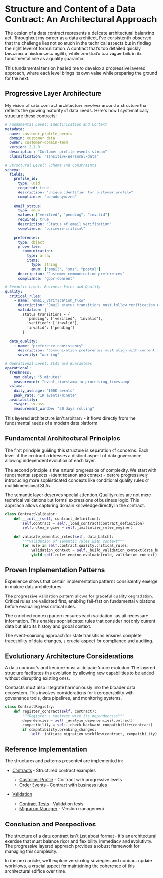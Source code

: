 # Structure and Content of a Data Contract: An Architectural Approach

The design of a data contract represents a delicate architectural balancing act. Throughout my career as a data architect, I've consistently observed that the challenge lies not so much in the technical aspects but in finding the right level of formalization. A contract that's too detailed quickly becomes a hindrance to agility, while one that's too vague fails in its fundamental role as a quality guarantor.

This fundamental tension has led me to develop a progressive layered approach, where each level brings its own value while preparing the ground for the next.

## Progressive Layer Architecture

My vision of data contract architecture revolves around a structure that reflects the growing maturity of data needs. Here's how I systematically structure these contracts:

```yaml
# Fundamental Level: Identification and Context
metadata:
  name: customer_profile_events
  domain: customer_data
  owner: customer-domain-team
  version: 2.1.0
  description: "Customer profile events stream"
  classification: "sensitive-personal-data"
   
# Structural Level: Schema and Constraints
schema:
  fields:
    profile_id:
      type: uuid
      required: true
      description: "Unique identifier for customer profile"
      compliance: "pseudonymized"
       
    email_status:
      type: enum
      values: ["verified", "pending", "invalid"]
      required: true
      description: "Status of email verification"
      compliance: "business-critical"
       
    preferences:
      type: object
      properties:
        communication:
          type: array
          items:
            type: string
            enum: ["email", "sms", "postal"]
      description: "Customer communication preferences"
      compliance: "gdpr-consent"

# Semantic Level: Business Rules and Quality
quality:
  critical_rules:
    - name: "email_verification_flow"
      description: "Email status transitions must follow verification workflow"
      validation: | 
        status_transitions = {
          'pending': ['verified', 'invalid'],
          'verified': ['invalid'],
          'invalid': ['pending']
        }
     
  data_quality:
    - name: "preference_consistency"
      description: "Communication preferences must align with consent records"
      severity: "warning"

# Operational Level: SLAs and Guarantees
operational:
  freshness:
    max_delay: "5 minutes"
    measurement: "event_timestamp to processing_timestamp"
  volume:
    daily_average: "100K events"
    peak_rate: "1K events/minute"
  availability:  
    target: 99.95%
    measurement_window: "30 days rolling"
```

This layered architecture isn't arbitrary - it flows directly from the fundamental needs of a modern data platform.

## Fundamental Architectural Principles

The first principle guiding this structure is separation of concerns. Each level of the contract addresses a distinct aspect of data governance, allowing independent evolution of each layer.

The second principle is the natural progression of complexity. We start with fundamental aspects - identification and context - before progressively introducing more sophisticated concepts like conditional quality rules or multidimensional SLAs.

The semantic layer deserves special attention. Quality rules are not mere technical validations but formal expressions of business logic. This approach allows capturing domain knowledge directly in the contract.

```python
class ContractValidator:
    def __init__(self, contract_definition):
        self.contract = self._load_contract(contract_definition)
        self.rules_engine = self._initialize_rules_engine()
     
    def validate_semantic_rules(self, data_batch):
        """Validation of semantic rules with context"""
        for rule in self.contract.quality.critical_rules:
            validation_context = self._build_validation_context(data_batch)
            yield self.rules_engine.evaluate(rule, validation_context)
```

## Proven Implementation Patterns

Experience shows that certain implementation patterns consistently emerge in mature data architectures:

The progressive validation pattern allows for graceful quality degradation. Critical rules are validated first, enabling fail-fast on fundamental violations before evaluating less critical rules.

The enriched context pattern ensures each validation has all necessary information. This enables sophisticated rules that consider not only current data but also its history and global context.

The event-sourcing approach for state transitions ensures complete traceability of data changes, a crucial aspect for compliance and auditing.

## Evolutionary Architecture Considerations

A data contract's architecture must anticipate future evolution. The layered structure facilitates this evolution by allowing new capabilities to be added without disrupting existing ones.

Contracts must also integrate harmoniously into the broader data ecosystem. This involves considerations for interoperability with governance tools, data pipelines, and monitoring systems.

```python
class ContractRegistry:
    def register_contract(self, contract):
        """Register a contract with its dependencies"""
        dependencies = self._analyze_dependencies(contract)
        compatibility = self._check_backward_compatibility(contract)
        if compatibility.breaking_changes:
            self._initiate_migration_workflow(contract, compatibility)
```

## Reference Implementation

The structures and patterns presented are implemented in:

- [Contracts](../../contracts/) - Structured contract examples
  - [Customer Profile](../../contracts/customer-domain/customer_profile_events.yaml) - Contract with progressive levels
  - [Order Events](../../contracts/customer-domain/order_events.yaml) - Contract with business rules

- [Validation](../../validation/)
  - [Contract Tests](../../validation/contract_tests.py) - Validation tests
  - [Migration Manager](../../validation/version_migration.py) - Version management

## Conclusion and Perspectives

The structure of a data contract isn't just about format - it's an architectural exercise that must balance rigor and flexibility, immediacy and evolutivity. The progressive layered approach provides a robust framework for managing this complexity.

In the next article, we'll explore versioning strategies and contract update workflows, a crucial aspect for maintaining the coherence of this architectural edifice over time. 